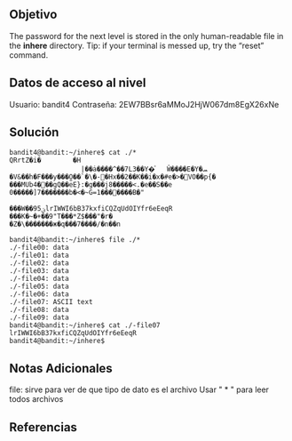 ## Objetivo
The password for the next level is stored in the only human-readable file in the **inhere** directory. Tip: if your terminal is messed up, try the “reset” command.
## Datos de acceso al nivel
Usuario: bandit4
Contraseña: 2EW7BBsr6aMMoJ2HjW067dm8EgX26xNe
## Solución
```
bandit4@bandit:~/inhere$ cat ./*
QRrtZ�i�        �H
                  |��ȧ����^��7L3��Y�ͯ   Ŵ����E�Y�ܚ      �V&��h�F���y���O̫��`�\�-⃐�Hx��2��K��i�x�#e�>�␦VO��p{�   ���MUb4�␦��gQ��eE}:�g���j8�����<.�e��S��e 0�����]7�������b�<�~G=1���␦����B׃�"
                                                                     ���W��9ؽ5lrIWWI6bB37kxfiCQZqUdOIYfr6eEeqR
���K�~�+��9"T���*Z$���"�r�
�Z�\�������ж�q���7����/�n��n
```

```
bandit4@bandit:~/inhere$ file ./*
./-file00: data
./-file01: data
./-file02: data
./-file03: data
./-file04: data
./-file05: data
./-file06: data
./-file07: ASCII text
./-file08: data
./-file09: data
bandit4@bandit:~/inhere$ cat ./-file07
lrIWWI6bB37kxfiCQZqUdOIYfr6eEeqR
bandit4@bandit:~/inhere$
```
## Notas Adicionales
file: sirve para ver de que tipo de dato es el archivo
Usar " * " para leer todos archivos
## Referencias
